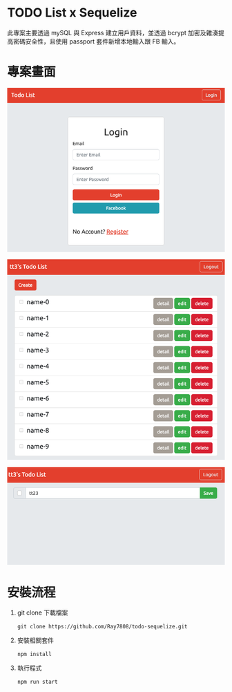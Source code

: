 # TODO List x Sequelize

此專案主要透過 mySQL 與 Express 建立用戶資料，並透過 bcrypt 加密及雜湊提高密碼安全性，且使用 passport 套件新增本地輸入跟 FB 輸入。

# 專案畫面

![image](https://github.com/Ray7808/todo-sequelize/blob/main/img/login.png)

![image](https://github.com/Ray7808/todo-sequelize/blob/main/img/index.png)

![image](https://github.com/Ray7808/todo-sequelize/blob/main/img/edit.png)

# 安裝流程

1. git clone 下載檔案

   ```
   git clone https://github.com/Ray7808/todo-sequelize.git
   ```

2. 安裝相關套件

   ```
   npm install
   ```

3. 執行程式
   ```
   npm run start
   ```
